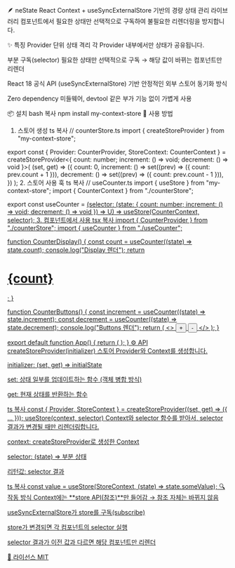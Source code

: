 🪶 neState
React Context + useSyncExternalStore 기반의 경량 상태 관리 라이브러리
컴포넌트에서 필요한 상태만 선택적으로 구독하여 불필요한 리렌더링을 방지합니다.

✨ 특징
Provider 단위 상태 격리
각 Provider 내부에서만 상태가 공유됩니다.

부분 구독(selector)
필요한 상태만 선택적으로 구독 → 해당 값이 바뀌는 컴포넌트만 리렌더

React 18 공식 API (useSyncExternalStore) 기반
안정적인 외부 스토어 동기화 방식

Zero dependency
미들웨어, devtool 같은 부가 기능 없이 가볍게 사용

📦 설치
bash
복사
npm install my-context-store
🚀 사용 방법

1. 스토어 생성
   ts
   복사
   // counterStore.ts
   import { createStoreProvider } from "my-context-store";

export const { Provider: CounterProvider, StoreContext: CounterContext } =
createStoreProvider<{ count: number; increment: () => void; decrement: () => void }>(
(set, get) => ({
count: 0,
increment: () => set((prev) => ({ count: prev.count + 1 })),
decrement: () => set((prev) => ({ count: prev.count - 1 })),
})
); 2. 스토어 사용 훅
ts
복사
// useCounter.ts
import { useStore } from "my-context-store";
import { CounterContext } from "./counterStore";

export const useCounter = <U>(selector: (state: { count: number; increment: () => void; decrement: () => void }) => U) =>
useStore(CounterContext, selector); 3. 컴포넌트에서 사용
tsx
복사
import { CounterProvider } from "./counterStore";
import { useCounter } from "./useCounter";

function CounterDisplay() {
const count = useCounter((state) => state.count);
console.log("Display 렌더");
return <h1>{count}</h1>;
}

function CounterButtons() {
const increment = useCounter((state) => state.increment);
const decrement = useCounter((state) => state.decrement);
console.log("Buttons 렌더");
return (
<>
<button onClick={increment}>+</button>
<button onClick={decrement}>-</button>
</>
);
}

export default function App() {
return (
<CounterProvider>
<CounterDisplay />
<CounterButtons />
</CounterProvider>
);
}
⚙️ API
createStoreProvider(initializer)
스토어 Provider와 Context를 생성합니다.

initializer: (set, get) => initialState

set: 상태 일부를 업데이트하는 함수 (객체 병합 방식)

get: 현재 상태를 반환하는 함수

ts
복사
const { Provider, StoreContext } = createStoreProvider((set, get) => ({
...
}));
useStore(context, selector)
Context와 selector 함수를 받아서, selector 결과가 변경될 때만 리렌더링합니다.

context: createStoreProvider로 생성한 Context

selector: (state) => 부분 상태

리턴값: selector 결과

ts
복사
const value = useStore(StoreContext, (state) => state.someValue);
🔍 작동 방식
Context에는 **store API(참조)**만 들어감 → 참조 자체는 바뀌지 않음

useSyncExternalStore가 store를 구독(subscribe)

store가 변경되면 각 컴포넌트의 selector 실행

selector 결과가 이전 값과 다르면 해당 컴포넌트만 리렌더

📄 라이선스
MIT
